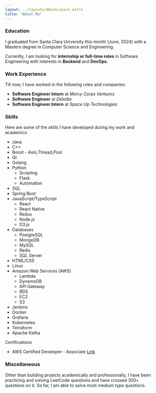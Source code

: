 ```yaml
---
layout: ../layouts/AboutLayout.astro
title: "About Me"
---
```


### Education

I graduated from Santa Clara University this month (June, 2024) with a Masters degree in Computer Science and Engineering 

Currently, I am looking for **internship or full-time roles** in Software Engineering with interests in **Backend** and **DevOps**.

### Work Experience

Till now, I have worked in the following roles and companies:

- **Software Engineer Intern** at *Mercy Corps Ventures* 
- **Software Engineer** at *Deloitte* 
- **Software Engineer Intern** at *Space Up Technologies* 

### Skills

Here are some of the skills I have developed during my work and academics:

- Java
- C++
- Boost - Asio,Thread,Pool
- Qt
- Golang
- Python
  - Scripting
  - Flask
  - Automation
- SQL
- Spring Boot
- JavaScript/TypeScript
  - React
  - React Native
  - Redux
  - Node.js
  - D3.js
- Databases
  - PostgreSQL
  - MongoDB 
  - MySQL
  - Redis 
  - SQL Server
- HTML/CSS
- Linux
- Amazon Web Services (AWS)
  - Lambda
  - DynamoDB
  - API Gateway
  - RDS
  - EC2
  - S3
- Jenkins
- Docker
- Grafana
- Kubernetes
- Terraform
- Apache Kafka

Certifications
- AWS Certified Developer - Associate [Link](https://www.credly.com/badges/bffdbeae-fa62-446f-92f4-77a446acf300/public_url)

### Miscellaneous

Other than building projects academically and professionally, I have been practicing and solving LeetCode questions and have crossed 300+ questions on it. So far, I am able to solve most medium type questions.